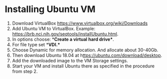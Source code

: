 # Installing Ubuntu VM

1. Download VirtualBox https://www.virtualbox.org/wiki/Downloads
2. Add Ubuntu VM to VirtualBox. Example: https://brb.nci.nih.gov/seqtools/installUbuntu.html.
3. In options choose: ***Create a virtual hard drive\***.
4. For file type set ***VDI.\***
5. Choose Dynamic for memory allocation. And allocate about 30-40Gb.
6. Then download Ubuntu 18.04 at h[ttps://ubuntu.com/download/desktop](https://ubuntu.com/download/desktop).
7. Add the downloaded image to the VM Storage settings.
8. Start your VM and install Ubuntu there as specified in the procedure from step 2.


